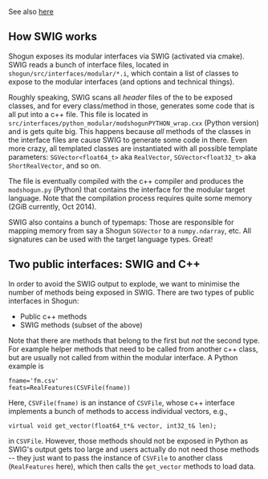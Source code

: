 See also [here](https://github.com/shogun-toolbox/shogun/wiki/SWIG-issues)

## How SWIG works
Shogun exposes its modular interfaces via SWIG (activated via cmake). SWIG reads a bunch of interface files, located in ```shogun/src/interfaces/modular/*.i```, which contain a list of classes to expose to the modular interfaces (and options and technical things).

Roughly speaking, SWIG scans all *header* files of the to be exposed classes, and for every class/method in those, generates some code that is all put into a c++ file. This file is located in ```src/interfaces/python_modular/modshogunPYTHON_wrap.cxx``` (Python version) and is gets quite big. This happens because *all* methods of the classes in the interface files are cause SWIG to generate some code in there. Even more crazy, all templated classes are instantiated with all possible template parameters: ```SGVector<float64_t>``` aka ```RealVector```, ```SGVector<float32_t>``` aka ```ShortRealVector```, and so on.

The file is eventually compiled with the c++ compiler and produces the ```modshogun.py``` (Python) that contains the interface for the modular target language. Note that the compilation process requires quite some memory (2GiB currently, Oct 2014).

SWIG also contains a bunch of typemaps: Those are responsible for mapping memory from say a Shogun ```SGVector``` to a ```numpy.ndarray```, etc. All signatures can be used with the target language types. Great!

## Two public interfaces: SWIG and C++
In order to avoid the SWIG output to explode, we want to minimise the number of methods being exposed in SWIG. There are two types of public interfaces in Shogun:
 * Public c++ methods
 * SWIG methods (subset of the above)

Note that there are methods that belong to the first but *not* the second type. For example helper methods that need to be called from another c++ class, but are usually not called from within the modular interface. A Python example is 
```
fname='fm.csv'
feats=RealFeatures(CSVFile(fname))
```
Here, ```CSVFile(fname)``` is an instance of ```CSVFile```, whose c++ interface implements a bunch of methods to access individual vectors, e.g.,

```virtual void get_vector(float64_t*& vector, int32_t& len);```

in ```CSVFile```. However, those methods should not be exposed in Python as SWIG's output gets too large and users actually do not need those methods -- they just want to pass the instance of ```CSVFile``` to another class (```RealFeatures``` here), which then calls the ```get_vector``` methods to load data.





